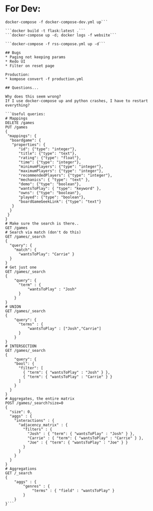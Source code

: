 # For Dev:

```// This will spin up elasticsearch and kibana
docker-compose -f docker-compose-dev.yml up```

```docker build -t flask:latest .```
```docker-compose up -d; docker logs -f website```

```docker-compose -f rss-compose.yml up -d```

## Bugs
* Paging not keeping params
* Redo UI
* Filter on reset page

Production:
* kompose convert -f production.yml

## Questions...

Why does this seem wrong?
If I use docker-compose up and python crashes, I have to restart everything?

```Useful queries:
# Mappings
DELETE /games
PUT /games
{
 "mappings": {
  "boardgame": {
   "properties": {
      "id": {"type": "integer"},
      "title": {"type": "text"},
      "rating": {"type": "float"},
      "time": {"type": "integer"},
      "minimumPlayers": {"type": "integer"},
      "maximumPlayers": {"type": "integer"},
      "recommendedPlayers": {"type": "integer"},
      "mechanics": { "type": "text" },
      "demo": {"type": "boolean"},
      "wantsToPlay": { "type": "keyword" },
      "owns": {"type": "boolean"},
      "played": {"type": "boolean"},
      "boardGameGeekLink": {"type": "text"}
   }
  }
 }
}
# Make sure the search is there..
GET /games
# Search via match (don't do this)
GET /games/_search
{
  "query": {
    "match": { 
      "wantsToPlay": "Carrie" }
  }
}
# Get just one
GET /games/_search
{
    "query": {
      "term" : {
          "wantsToPlay" : "Josh"
      }
    }
}
# UNION
GET /games/_search
{
    "query": {
      "terms" : {
          "wantsToPlay" : ["Josh","Carrie"]
      }
    }
}
# INTERSECTION
GET /games/_search
{
    "query": {
    "bool": {
      "filter": [
        { "term": { "wantsToPlay" : "Josh" } },
        { "term": { "wantsToPlay" : "Carrie" } }
      ]
    }
  }
}
# Aggregates, the entire matrix
POST /games/_search?size=0
{
  "size": 0,
  "aggs" : {
    "interactions" : {
      "adjacency_matrix" : {
        "filters" : {
          "Josh" : { "term": { "wantsToPlay" : "Josh" } },
          "Carrie" : { "term": { "wantsToPlay" : "Carrie" } },
          "Joe" : { "term": { "wantsToPlay" : "Joe" } }
        }
      }
    }
  }
}
# Aggregations
GET /_search
{
    "aggs" : {
        "genres" : {
            "terms" : { "field" : "wantsToPlay" }
        }
    }
}```